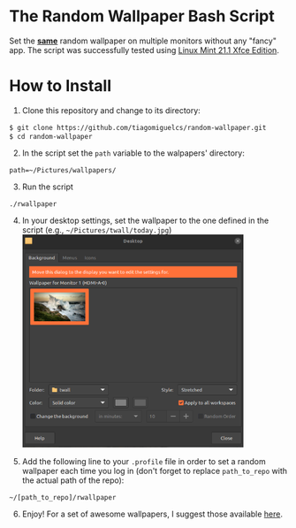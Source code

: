 # The Random Wallpaper Bash Script
Set the <ins><b>same</b></ins> random wallpaper on multiple monitors without any "fancy" app. The script was successfully tested using [Linux Mint 21.1 Xfce Edition](https://linuxmint.com/rel_vera_xfce_whatsnew.php). 

# How to Install
1. Clone this repository and change to its directory:
```
$ git clone https://github.com/tiagomiguelcs/random-wallpaper.git
$ cd random-wallpaper
```
2. In the script set the ``path`` variable to the walpapers' directory:
```
path=~/Pictures/wallpapers/ 
```
3. Run the script
```
./rwallpaper
```
4. In your desktop settings, set the wallpaper to the one defined in the script (e.g., ``~/Pictures/twall/today.jpg``)<img src="screenshots/desktop-settings.png" width="400px" height="385px" alt="desktop-settings"/>

5. Add the following line to your ``.profile`` file in order to set a random wallpaper each time you log in (don't forget to replace ``path_to_repo`` with the actual path of the repo):
```
~/[path_to_repo]/rwallpaper
```
6. Enjoy! For a set of awesome wallpapers, I suggest those available [here](https://gitlab.com/dwt1/wallpapers).
